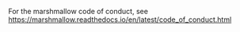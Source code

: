 For the marshmallow code of conduct, see https://marshmallow.readthedocs.io/en/latest/code_of_conduct.html
